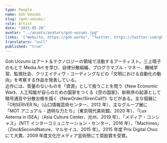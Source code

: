 ```yaml
---
type: People
name: Goh Uozumi
slug: /goh-uozumi/
role: Artist
date: "2015-05-28"
avatar: "../assets/avatars/goh-uozumi.jpg"
links: '["Website, https://goh.works", "Twitter, https://twitter.com/ghuzmi", "Instagram, https://www.instagram.com/goh_u/", "Youtube, https://www.youtube.com/gohuozumi"]'
translators: "null"
published: "true"
---
```


Goh Uozumi はアート＆テクノロジーの領域で活動するアーティスト。三上晴子のもとで Media Art を学び、自律分散組織、プログラマブル・マネー、機械学習、監視社会、クリエイティヴ・コーディングなどの「文明における自動化の動向」を考察する作品を発表している。  
近作には、質量のないものを「資源」として扱うことを問う《New Economic War》、人工知能が自らのための国家をつくる《空の国家》、新秩序の起源として暗号通貨や分散台帳を描く《NewOrder/SirenCall?》などがある。主な個展に「OBSERVER N」（山口情報芸術センター、2012 年）、主なグループ展に「MOT アニュアル - 透明な力たち」（東京現代美術館、2020 年）、「Lux Aeterna in ISEA」（Asia Culture Center、光州、2019 年）、「メディア・コンシャス」（NTT インターコミュニケーション・センター、2016 年）、「Machines」（Zinc&SecondNature、マルセイユ、2015 年）。2015 年度 Prix Digital Choc にて大賞、2009 年度文化庁メディア芸術祭にて奨励賞を受賞。
